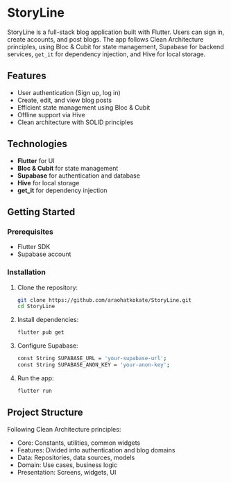 # StoryLine

StoryLine is a full-stack blog application built with Flutter. Users can sign in, create accounts, and post blogs. The app follows Clean Architecture principles, using Bloc & Cubit for state management, Supabase for backend services, `get_it` for dependency injection, and Hive for local storage.

## Features

- User authentication (Sign up, log in)
- Create, edit, and view blog posts
- Efficient state management using Bloc & Cubit
- Offline support via Hive
- Clean architecture with SOLID principles

## Technologies

- **Flutter** for UI
- **Bloc & Cubit** for state management
- **Supabase** for authentication and database
- **Hive** for local storage
- **get_it** for dependency injection

## Getting Started

### Prerequisites

- Flutter SDK
- Supabase account

### Installation

1. Clone the repository:

   ```bash
   git clone https://github.com/araohatkokate/StoryLine.git
   cd StoryLine

2. Install dependencies:
   ```bash
   flutter pub get

4. Configure Supabase:
   ```bash
   const String SUPABASE_URL = 'your-supabase-url';
   const String SUPABASE_ANON_KEY = 'your-anon-key';

6. Run the app:
   ```bash
   flutter run

## Project Structure
Following Clean Architecture principles:

- Core: Constants, utilities, common widgets
- Features: Divided into authentication and blog domains
- Data: Repositories, data sources, models
- Domain: Use cases, business logic
- Presentation: Screens, widgets, UI

